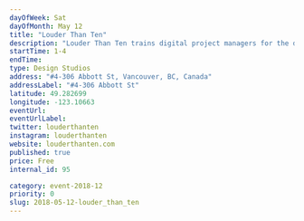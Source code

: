 ```yaml
---
dayOfWeek: Sat
dayOfMonth: May 12
title: "Louder Than Ten"
description: "Louder Than Ten trains digital project managers for the design industry. Join us for refreshments, shop talk, and help on your project pains."
startTime: 1-4
endTime: 
type: Design Studios
address: "#4-306 Abbott St, Vancouver, BC, Canada"
addressLabel: "#4-306 Abbott St"
latitude: 49.282699
longitude: -123.10663
eventUrl: 
eventUrlLabel: 
twitter: louderthanten
instagram: louderthanten
website: louderthanten.com
published: true
price: Free
internal_id: 95

category: event-2018-12
priority: 0
slug: 2018-05-12-louder_than_ten
---
```

